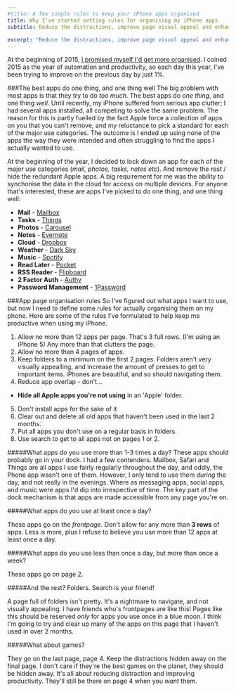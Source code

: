 ```yaml
---
#title: A few simple rules to keep your iPhone apps organised
title: Why I've started setting rules for organising my iPhone apps
subtitle: Reduce the distractions, improve page visual appeal and enhance productivity.

excerpt: "Reduce the distractions, improve page visual appeal and enhance productivity."
---
```


At the beginning of 2015, [I promised myself I'd get more organised](/2014/12/Farewell-2014-hello-2015/). I coined 2015 as the year of automation and productivity, so each day this year, I've been trying to improve on the previous day by just 1%.

###The best apps do one thing, and one thing well
The big problem with most apps is that they try to do *too much*. The best apps do *one thing*, and one thing *well*. Until recently, my iPhone suffered from serious app clutter; I had several apps installed, all competing to solve the same problem. The reason for this is partly fuelled by the fact Apple force a collection of apps on you that you can't remove, and my reluctance to pick a standard for each of the major use categories. The outcome is I ended up using none of the apps the way they were intended and often struggling to find the apps I actually wanted to use.

At the beginning of the year, I decided to lock down an app for each of the major use categories (*mail, photos, tasks, notes etc*). And remove the rest / hide the redundant Apple apps. A big requirement for me was the ability to synchonise the data in the cloud for access on multiple devices. For anyone that's interested, these are apps I've picked to do one thing, and one thing well:

- **Mail** - [Mailbox](https://itunes.apple.com/gb/app/mailbox/id576502633)
- **Tasks** - [Things](https://itunes.apple.com/gb/app/things/id284971781)
- **Photos** - [Carousel](https://itunes.apple.com/gb/app/carousel-by-dropbox/id825931374)
- **Notes** - [Evernote](https://itunes.apple.com/gb/app/evernote/id281796108)
- **Cloud** - [Dropbox](https://itunes.apple.com/gb/app/dropbox/id327630330)
- **Weather** - [Dark Sky](https://itunes.apple.com/gb/app/dark-sky-weather-radar-hyperlocal/id517329357)
- **Music** - [Spotify](https://itunes.apple.com/gb/app/spotify-music/id324684580)
- **Read Later** - [Pocket](https://itunes.apple.com/gb/app/pocket-save-articles-videos/id309601447)
- **RSS Reader** - [Flipboard](https://itunes.apple.com/gb/app/flipboard-your-social-news/id358801284)
- **2 Factor Auth** - [Authy](https://itunes.apple.com/gb/app/authy/id494168017)
- **Password Management** - [1Password](https://itunes.apple.com/gb/app/1password-password-manager/id568903335)

###App page organisation rules
So I've figured out what apps I want to use, but now I need to define some rules for actually organising them on my phone. Here are some of the rules I've formulated to help keep me productive when using my iPhone.

1. Allow no more than 12 apps per page. That's 3 full rows. (I'm using an iPhone 5) Any more than that clutters the page.
2. Allow no more than 4 pages of apps.
3. Keep folders to a minimum on the first 2 pages. Folders aren't very visually appealling, and increase the amount of presses to get to important items. iPhones are beautiful, and so should navigating them.
4. Reduce app overlap - don't...
  * **Hide all Apple apps you're not using** in an 'Apple' folder.
5. Don't install apps for the sake of it
6. Clear out and delete all old apps that haven't been used in the last 2 months.
7. Put all apps you don't use on a regular basis in folders.
8. Use search to get to all apps not on pages 1 or 2.

#####What apps do you use more than 1-3 times a day?
These apps should probably go in your dock. I had a few contenders. Mailbox, Safari and Things are all apps I use fairly regularly throughout the day, and oddly, the Phone app wasn't one of them. However, I only tend to use them *during* the day, and not really in the evenings. Where as messaging apps, social apps, and music were apps I'd dip into irrespective of time. The key part of the dock mechanism is that apps are made accessible from any page you're on.

#####What apps do you use at least once a day?

These apps go on the *frontpage*. Don't allow for any more than **3 rows** of apps. Less is more, plus I refuse to believe you use more than 12 apps at least once a day.

#####What apps do you use less than once a day, but more than once a week?

These apps go on page 2.

#####And the rest? Folders. Search is your friend!

A page full of folders isn't pretty. It's a nightmare to navigate, and not visually appealing. I have friends who's frontpages are like this! Pages like this should be reserved *only* for apps you use once in a blue moon. I think I'm going to try and clear up many of the apps on this page that I haven't used in over 2 months.


#####What about games?

They go on the last page, page 4. Keep the distractions hidden away on the final page. I don't care if they're the best games on the planet, they should be hidden away. It's all about reducing distraction and improving productivity. They'll still be there on page 4 when you *want* them.

